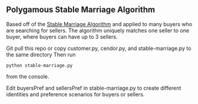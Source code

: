 ## Polygamous Stable Marriage Algorithm

Based off of the [Stable Marriage Algorithm](https://en.wikipedia.org/wiki/Stable_marriage_problem) and applied to many buyers who are searching for sellers. 
The algorithm uniquely matches one seller to one buyer, where buyers can have up to 3 sellers.

Git pull this repo or copy customer.py, cendor.py, and stable-marriage.py to the same directory
Then run 

```
python stable-marriage.py 
```

from the console.

Edit buyersPref and sellersPref in stable-marriage.py to create different identities and preference scenarios for buyers or sellers.